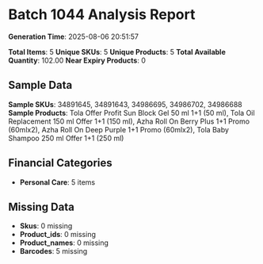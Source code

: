 # Batch 1044 Analysis Report

**Generation Time**: 2025-08-06 20:51:57

**Total Items**: 5
**Unique SKUs**: 5
**Unique Products**: 5
**Total Available Quantity**: 102.00
**Near Expiry Products**: 0

## Sample Data
**Sample SKUs**: 34891645, 34891643, 34986695, 34986702, 34986688
**Sample Products**: Tola Offer Profit Sun Block Gel 50 ml 1+1 (50 ml), Tola Oil Replacement 150 ml Offer 1+1 (150 ml), Azha Roll On Berry Plus 1+1 Promo (60mlx2), Azha Roll On Deep Purple 1+1 Promo (60mlx2), Tola Baby Shampoo 250 ml Offer 1+1 (250 ml)

## Financial Categories
- **Personal Care**: 5 items

## Missing Data
- **Skus**: 0 missing
- **Product_ids**: 0 missing
- **Product_names**: 0 missing
- **Barcodes**: 5 missing
